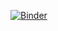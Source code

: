 [![Binder](https://mybinder.org/badge_logo.svg)](https://mybinder.org/v2/gh/anlaminem/my-Finquiz/HEAD?urlpath=test.ipynb)
